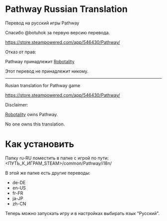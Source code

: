 # Pathway Russian Translation

Перевод на русский игры Pathway

Спасибо @botuhok за первую версию перевода.

https://store.steampowered.com/app/546430/Pathway/

Отказ от прав:

Pathway принадлежит [Robotality](http://robotality.com/blog/about/)

Этот перевод не принадлежит никому.

* * *

Rusian translation for Pathway game

https://store.steampowered.com/app/546430/Pathway/

Disclaimer:

[Robotality](http://robotality.com/blog/about/) owns Pathway.

No one owns this translation.

# Как установить

Папку ru-RU поместить в папке с игрой по пути:
<ПУТЬ_К_ИГРАМ_STEAM>/common/Pathway/i18n/

В этой же папке есть другие переводы:
- de-DE
- en-US
- fr-FR
- ja-JP
- zh-CN

Теперь можно запускать игру и в настройках выбирать язык "Русский".
